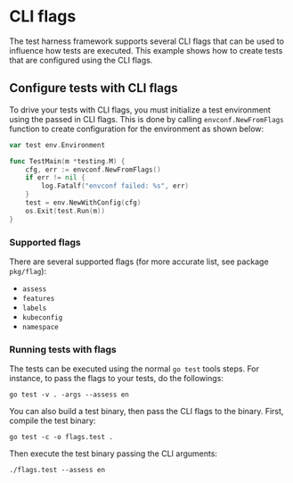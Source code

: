 
# CLI flags

The test harness framework supports several CLI flags that can be used to influence how tests are executed. This example shows how to create tests that are configured using the CLI flags.

## Configure tests with CLI flags

To drive your tests with CLI flags, you must initialize a test environment using the passed in CLI flags. This is done by calling `envconf.NewFromFlags` function to create configuration for the environment as shown below:

```go
var test env.Environment

func TestMain(m *testing.M) {
    cfg, err := envconf.NewFromFlags()
    if err != nil {
    	log.Fatalf("envconf failed: %s", err)
    }
    test = env.NewWithConfig(cfg)
    os.Exit(test.Run(m))
}
```

### Supported flags

There are several supported flags (for more accurate list, see package `pkg/flag`):

* `assess`
* `features`
* `labels`
* `kubeconfig`
* `namespace`

### Running tests with flags

The tests can be executed using the normal `go test` tools steps. For instance, to pass the flags to your tests, do the followings:

```shell
go test -v . -args --assess en
```

You can also build a test binary, then pass the CLI flags to the binary. First, compile the test binary:

```shell
go test -c -o flags.test .
```

Then execute the test binary passing the CLI arguments:

```shell
./flags.test --assess en
```